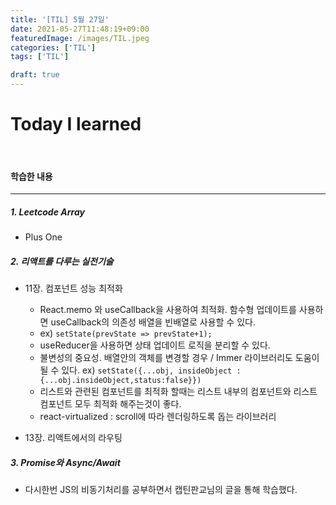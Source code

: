 ```yaml
---
title: '[TIL] 5월 27일'
date: 2021-05-27T11:48:19+09:00
featuredImage: /images/TIL.jpeg
categories: ['TIL']
tags: ['TIL']

draft: true
---
```


# Today I learned

<br>

<!--more-->

#### 학습한 내용

---

##### 1. Leetcode Array

- Plus One

##### 2. 리액트를 다루는 실전기술

- 11장. 컴포넌트 성능 최적화

  - React.memo 와 useCallback을 사용하여 최적화. 함수형 업데이트를 사용하면 useCallback의 의존성 배열을 빈배열로 사용할 수 있다.
  - ex) `setState(prevState => prevState+1);`
  - useReducer을 사용하면 상태 업데이트 로직을 분리할 수 있다.
  - 불변성의 중요성. 배열안의 객체를 변경할 경우 / Immer 라이브러리도 도움이 될 수 있다.
    ex) `setState({...obj, insideObject : {...obj.insideObject,status:false}})`
  - 리스트와 관련된 컴포넌트를 최적화 할때는 리스트 내부의 컴포넌트와 리스트 컴포넌트 모두 최적화 해주는것이 좋다.
  - react-virtualized : scroll에 따라 렌더링하도록 돕는 라이브러리

- 13장. 리액트에서의 라우팅

##### 3. Promise와 Async/Await

- 다시한번 JS의 비동기처리를 공부하면서 캡틴판교님의 글을 통해 학습했다.
